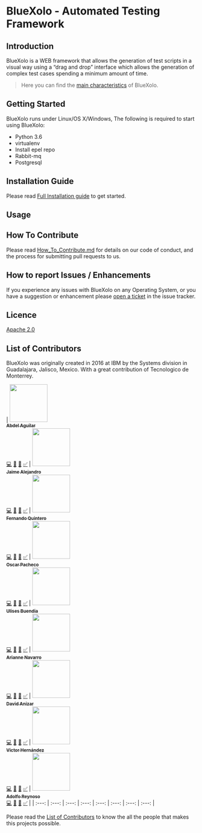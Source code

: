 # BlueXolo - Automated Testing Framework

## Introduction

BlueXolo is a WEB framework that allows the generation of test scripts in a visual way using a “drag and drop” interface which allows the generation of complex test cases spending a minimum amount of time. 

> Here you can find the [main characteristics](https://github.com/IBM/BlueXolo/blob/master/Main_Characteristics.md) of BlueXolo.

## Getting Started

BlueXolo runs under Linux/OS X/Windows, The following is required to start using BlueXolo:

- Python 3.6
- virtualenv
- Install epel repo
- Rabbit-mq
- Postgresql

## Installation Guide

Please read [Full Installation guide](https://github.com/IBM/BlueXolo/blob/master/INSTALL.md) to get started.

## Usage

## How To Contribute

Please read [How_To_Contribute.md](https://github.com/IBM/BlueXolo/blob/master/How_To_Contribute.md) for details on our code of conduct, and the process for submitting pull requests to us.

## How to report Issues / Enhancements

If you experience any issues with BlueXolo on any Operating System, or you have a suggestion or enhancement please [open a ticket](https://github.com/IBM/BlueXolo/issues/new/choose) in the issue tracker.

## Licence

[Apache 2.0](https://github.com/IBM/BlueXolo/blob/master/LICENSE)

## List of Contributors

BlueXolo was originally created in 2016 at IBM by the Systems division in Guadalajara, Jalisco, Mexico.
With a great contribution of Tecnologico de Monterrey.

<!-- ALL-CONTRIBUTORS-LIST:START - Do not remove or modify this section -->
<!-- prettier-ignore -->

| [<img src="https://avatars3.githubusercontent.com/u/39574410?s=400&v=4" width="100px;"/><br /><sub><b>Abdel Aguilar</b></sub>](https://github.com/abdelmaster)<br />[💻](https://github.com/IBM/BlueXolo/commits?author=abdelmaster) [📖]() [👀](#review-abdelmaster "Reviewed Pull Requests") [✅]() | [<img src="https://avatars2.githubusercontent.com/u/45430016?s=400&v=4" width="100px;"/><br /><sub><b>Jaime Alejandro</b></sub>](https://github.com/jarryfull)<br />[💻](https://github.com/IBM/BlueXolo/commits?author=jarryfull) [📖]() [👀](#review-jarryfull "Reviewed Pull Requests") [✅]()     | [<img src="https://avatars2.githubusercontent.com/u/12001776?s=400&v=4" width="100px;"/><br /><sub><b>Fernando Quintero</b></sub>](https://github.com/fquinteroa)<br />[💻](https://github.com/IBM/BlueXolo/commits?author=fquinteroa) [📖]() [👀](#review-fquinteroa "Reviewed Pull Requests") [✅]() | [<img src="https://avatars1.githubusercontent.com/u/22551455?s=400&v=4" width="100px;"/><br /><sub><b>Oscar Pacheco</b></sub>](https://github.com/scar86)<br />[💻](https://github.com/IBM/BlueXolo/commits?author=scar86) [📖]() [👀](#review-scar86 "Reviewed Pull Requests") [✅]() | [<img src="https://avatars1.githubusercontent.com/u/952272?s=400&v=4" width="100px;"/><br /><sub><b>Ulises Buendia</b></sub>](https://github.com/ulibn)<br />[💻](https://github.com/IBM/BlueXolo/commits?author=ulibn) [📖]() [👀](#review-ulibn "Reviewed Pull Requests") [✅]() | [<img src="https://avatars2.githubusercontent.com/u/36703047?s=400&v=4" width="100px;"/><br /><sub><b>Arianne Navarro</b></sub>](https://github.com/arinavarro)<br />[💻](https://github.com/IBM/BlueXolo/commits?author=arinavarro) [📖]() [👀](#review-arinavarro "Reviewed Pull Requests") [✅]() | [<img src="https://avatars3.githubusercontent.com/u/31775043?s=400&v=4" width="100px;"/><br /><sub><b>David Anizar</b></sub>](https://github.com/davidanizar)<br />[💻](https://github.com/IBM/BlueXolo/commits?author=davidanizar) [📖]() [👀](#review-davidanizar "Reviewed Pull Requests") [✅]() | [<img src="https://avatars2.githubusercontent.com/u/45462773?s=400&v=4" width="100px;"/><br /><sub><b>Victor Hernández</b></sub>](https://github.com/ivicman)<br />[💻](https://github.com/IBM/BlueXolo/commits?author=ivicman) [📖]() [👀](#review-ivicman "Reviewed Pull Requests") [✅]() | [<img src="https://avatars0.githubusercontent.com/u/46430704?s=400&v=4" width="100px;"/><br /><sub><b>Adolfo Reynoso</b></sub>](https://github.com/capikp)<br />[💻](https://github.com/IBM/BlueXolo/commits?author=capikp) [📖]() [👀](#review-capikp "Reviewed Pull Requests") [✅]() | | :---: | :---: | :---: | :---: | :---: | :---: | :---: | :---: |

<!-- ALL-CONTRIBUTORS-LIST:END -->

Please read the [List of Contributors](https://github.com/IBM/BlueXolo/blob/master/CONTRIBUTORS_LIST.md) to know the all the people that makes this projects possible.
